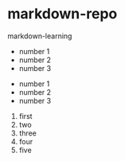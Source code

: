 # markdown-repo
markdown-learning
- number 1
- number 2
- number 3

+ number 1
+ number 2
+ number 3

1. first
2. two
3. three
4. four
5. five
